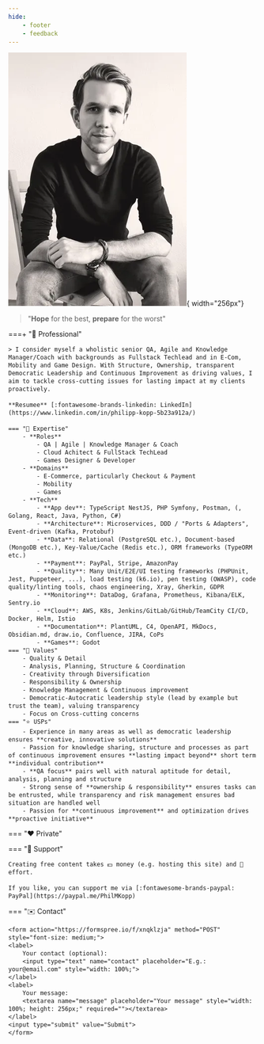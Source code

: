 ```yaml
---
hide:
    - footer
    - feedback
---
```


<script>
    document.querySelector(".md-content__inner h1").innerHTML = "👋 Hi, I'm Phil"
    document.querySelector(".md-nav__list").remove()
    // var phil = '<img alt="Phil" src="../assets/img/phil.webp" style="width: 256px; box-shadow: 0 4px 8px 0 rgba(0, 0, 0, 0.2), 0 6px 20px 0 rgba(0, 0, 0, 0.19); margin: 20px">'
    // document.querySelector(".md-sidebar").style["width"] = "304px"
    // var sidebar = document.querySelector(".md-sidebar__scrollwrap")
    // sidebar.innerHTML += phil
</script>

![Phil](assets/img/phil.webp){ width="256px"}

> "**Hope** for the best, **prepare** for the worst"

===+ "💼 Professional"

    > I consider myself a wholistic senior QA, Agile and Knowledge Manager/Coach with backgrounds as Fullstack Techlead and in E-Com, Mobility and Game Design. With Structure, Ownership, transparent Democratic Leadership and Continuous Improvement as driving values, I aim to tackle cross-cutting issues for lasting impact at my clients proactively.

    **Resumee** [:fontawesome-brands-linkedin: LinkedIn](https://www.linkedin.com/in/philipp-kopp-5b23a912a/)

    === "🧠 Expertise"
        - **Roles**
            - QA | Agile | Knowledge Manager & Coach
            - Cloud Achitect & FullStack TechLead
            - Games Designer & Developer
        - **Domains**
            - E-Commerce, particularly Checkout & Payment
            - Mobility
            - Games
        - **Tech**
            - **App dev**: TypeScript NestJS, PHP Symfony, Postman, (, Golang, React, Java, Python, C#)
            - **Architecture**: Microservices, DDD / "Ports & Adapters", Event-driven (Kafka, Protobuf)
            - **Data**: Relational (PostgreSQL etc.), Document-based (MongoDB etc.), Key-Value/Cache (Redis etc.), ORM frameworks (TypeORM etc.)
            - **Payment**: PayPal, Stripe, AmazonPay
            - **Quality**: Many Unit/E2E/UI testing frameworks (PHPUnit, Jest, Puppeteer, ...), load testing (k6.io), pen testing (OWASP), code quality/linting tools, chaos engineering, Xray, Gherkin, GDPR
            - **Monitoring**: DataDog, Grafana, Prometheus, Kibana/ELK, Sentry.io
            - **Cloud**: AWS, K8s, Jenkins/GitLab/GitHub/TeamCity CI/CD, Docker, Helm, Istio
            - **Documentation**: PlantUML, C4, OpenAPI, MkDocs, Obsidian.md, draw.io, Confluence, JIRA, CoPs
            - **Games**: Godot
    === "📜 Values"
        - Quality & Detail
        - Analysis, Planning, Structure & Coordination
        - Creativity through Diversification
        - Responsibility & Ownership
        - Knowledge Management & Continuous improvement
        - Democratic-Autocratic leadership style (lead by example but trust the team), valuing transparency
        - Focus on Cross-cutting concerns
    === "⭐ USPs"
        - Experience in many areas as well as democratic leadership ensures **creative, innovative solutions**
        - Passion for knowledge sharing, structure and processes as part of continuous improvement ensures **lasting impact beyond** short term **individual contribution**
        - **QA focus** pairs well with natural aptitude for detail, analysis, planning and structure
        - Strong sense of **ownership & responsibility** ensures tasks can be entrusted, while transparency and risk management ensures bad situation are handled well
        - Passion for **continuous improvement** and optimization drives **proactive initiative**

=== "❤️ Private"

=== "🙏 Support"

    Creating free content takes 💵 money (e.g. hosting this site) and 💪 effort.

    If you like, you can support me via [:fontawesome-brands-paypal: PayPal](https://paypal.me/PhilMKopp)

=== "✉️ Contact"

    <form action="https://formspree.io/f/xnqklzja" method="POST" style="font-size: medium;">
    <label>
        Your contact (optional):
        <input type="text" name="contact" placeholder="E.g.: your@email.com" style="width: 100%;">
    </label>
    <label>
        Your message:
        <textarea name="message" placeholder="Your message" style="width: 100%; height: 256px;" required=""></textarea>
    </label>
    <input type="submit" value="Submit">
    </form>